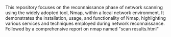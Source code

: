 This repository focuses on the reconnaissance phase of network scanning using the widely adopted tool, Nmap, within a local network environment. It demonstrates the installation, usage, and functionality of Nmap, highlighting various services and techniques employed during network reconnaissance.
Followed by a comprehensive report on nmap named "scan results.html"
